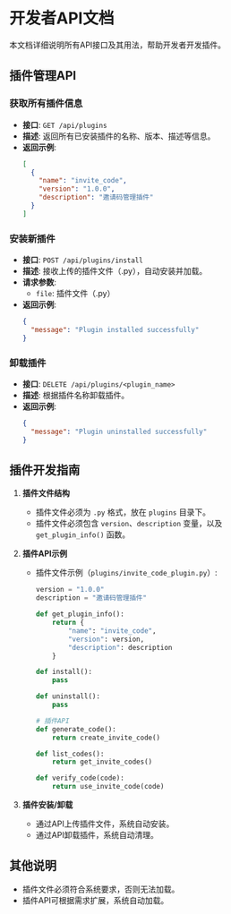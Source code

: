 # 开发者API文档

本文档详细说明所有API接口及其用法，帮助开发者开发插件。

## 插件管理API

### 获取所有插件信息
- **接口**: `GET /api/plugins`
- **描述**: 返回所有已安装插件的名称、版本、描述等信息。
- **返回示例**:
  ```json
  [
    {
      "name": "invite_code",
      "version": "1.0.0",
      "description": "邀请码管理插件"
    }
  ]
  ```

### 安装新插件
- **接口**: `POST /api/plugins/install`
- **描述**: 接收上传的插件文件（.py），自动安装并加载。
- **请求参数**:
  - `file`: 插件文件（.py）
- **返回示例**:
  ```json
  {
    "message": "Plugin installed successfully"
  }
  ```

### 卸载插件
- **接口**: `DELETE /api/plugins/<plugin_name>`
- **描述**: 根据插件名称卸载插件。
- **返回示例**:
  ```json
  {
    "message": "Plugin uninstalled successfully"
  }
  ```

## 插件开发指南

1. **插件文件结构**  
   - 插件文件必须为 `.py` 格式，放在 `plugins` 目录下。
   - 插件文件必须包含 `version`、`description` 变量，以及 `get_plugin_info()` 函数。

2. **插件API示例**  
   - 插件文件示例（`plugins/invite_code_plugin.py`）:
     ```python
     version = "1.0.0"
     description = "邀请码管理插件"

     def get_plugin_info():
         return {
             "name": "invite_code",
             "version": version,
             "description": description
         }

     def install():
         pass

     def uninstall():
         pass

     # 插件API
     def generate_code():
         return create_invite_code()

     def list_codes():
         return get_invite_codes()

     def verify_code(code):
         return use_invite_code(code)
     ```

3. **插件安装/卸载**  
   - 通过API上传插件文件，系统自动安装。
   - 通过API卸载插件，系统自动清理。

## 其他说明

- 插件文件必须符合系统要求，否则无法加载。
- 插件API可根据需求扩展，系统自动加载。 
